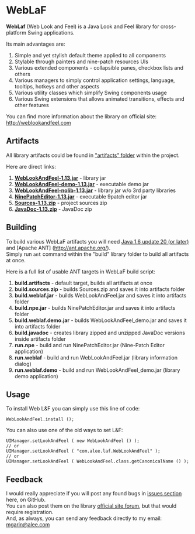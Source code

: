 WebLaF
==========
**WebLaf** (Web Look and Feel) is a Java Look and Feel library for cross-platform Swing applications.<br>

Its main advantages are:

1. Simple and yet stylish default theme applied to all components
2. Stylable through painters and nine-patch resources UIs
3. Various extended components - collapsible panes, checkbox lists and others
4. Various managers to simply control application settings, language, tooltips, hotkeys and other aspects
5. Various utility classes which simplify Swing components usage
6. Various Swing extensions that allows animated transitions, effects and other features

You can find more information about the library on official site:
http://weblookandfeel.com


Artifacts
----------
All library artifacts could be found in ["artifacts" folder](https://github.com/mgarin/weblaf/tree/master/artifacts) within the project.

Here are direct links:

1. [**WebLookAndFeel-1.13.jar**](https://github.com/mgarin/weblaf/raw/master/artifacts/WebLookAndFeel-1.13.jar) - library jar
2. [**WebLookAndFeel-demo-1.13.jar**](https://github.com/mgarin/weblaf/raw/master/artifacts/WebLookAndFeel-demo-1.13.jar) - executable demo jar
3. [**WebLookAndFeel-nolib-1.13.jar**](https://github.com/mgarin/weblaf/raw/master/artifacts/WebLookAndFeel-nolib-1.13.jar) - library jar w/o 3rd party libraries
4. [**NinePatchEditor-1.13.jar**](https://github.com/mgarin/weblaf/raw/master/artifacts/NinePatchEditor-1.13.jar) - executable 9patch editor jar
5. [**Sources-1.13.zip**](https://github.com/mgarin/weblaf/raw/master/artifacts/Sources-1.13.zip) - project sources zip
6. [**JavaDoc-1.13.zip**](https://github.com/mgarin/weblaf/raw/master/artifacts/JavaDoc-1.13.zip) - JavaDoc zip


Building
----------
To build various WebLaF artifacts you will need [Java 1.6 update 20 (or later)](http://www.oracle.com/technetwork/java/javase/downloads/index.html) and [Apache ANT] (http://ant.apache.org/).<br>
Simply run `ant` command within the "build" library folder to build all artifacts at once.

Here is a full list of usable ANT targets in WebLaF build script:

1. **build.artifacts** - default target, builds all artifacts at once
2. **build.sources.zip** - builds Sources.zip and saves it into artifacts folder
3. **build.weblaf.jar** - builds WebLookAndFeel.jar and saves it into artifacts folder
4. **build.npe.jar** - builds NinePatchEditor.jar and saves it into artifacts folder
5. **build.weblaf.demo.jar** - builds WebLookAndFeel_demo.jar and saves it into artifacts folder
6. **build.javadoc** - creates library zipped and unzipped JavaDoc versions inside artifacts folder
7. **run.npe** - build and run NinePatchEditor.jar (Nine-Patch Editor application)
8. **run.weblaf** - build and run WebLookAndFeel.jar (library information dialog)
9. **run.weblaf.demo** - build and run WebLookAndFeel_demo.jar (library demo application)


Usage
----------
To install Web L&F you can simply use this line of code:

    WebLookAndFeel.install ();
    
You can also use one of the old ways to set L&F:

    UIManager.setLookAndFeel ( new WebLookAndFeel () );
    // or 
    UIManager.setLookAndFeel ( "com.alee.laf.WebLookAndFeel" );
    // or 
    UIManager.setLookAndFeel ( WebLookAndFeel.class.getCanonicalName () );


Feedback
----------
I would really appreciate if you will post any found bugs in [issues section](https://github.com/mgarin/weblaf/issues) here, on GitHub.<br>
You can also post them on the library [official site forum](http://weblookandfeel.com/forum/), but that would require registration.<br> 
And, as always, you can send any feedback directly to my email: [mgarin@alee.com](mailto:mgarin@alee.com)
